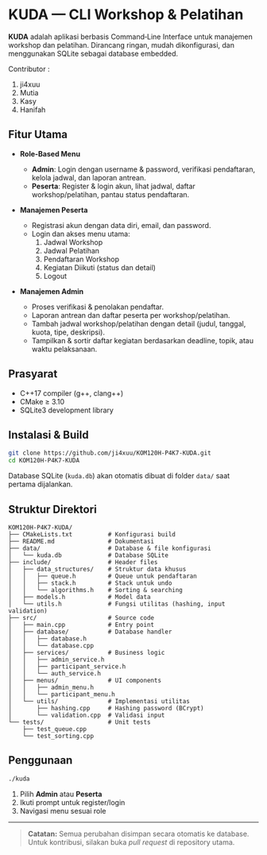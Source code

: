 # KUDA — CLI Workshop & Pelatihan

**KUDA** adalah aplikasi berbasis Command‑Line Interface untuk manajemen workshop dan pelatihan. Dirancang ringan, mudah dikonfigurasi, dan menggunakan SQLite sebagai database embedded.

Contributor :

1. ji4xuu
2. Mutia
3. Kasy
4. Hanifah

## Fitur Utama

- **Role-Based Menu**  
  - **Admin**: Login dengan username & password, verifikasi pendaftaran, kelola jadwal, dan laporan antrean.  
  - **Peserta**: Register & login akun, lihat jadwal, daftar workshop/pelatihan, pantau status pendaftaran.

- **Manajemen Peserta**  
  - Registrasi akun dengan data diri, email, dan password.  
  - Login dan akses menu utama:  
    1. Jadwal Workshop  
    2. Jadwal Pelatihan  
    3. Pendaftaran Workshop  
    4. Kegiatan Diikuti (status dan detail)  
    5. Logout

- **Manajemen Admin**  
  - Proses verifikasi & penolakan pendaftar.  
  - Laporan antrean dan daftar peserta per workshop/pelatihan.  
  - Tambah jadwal workshop/pelatihan dengan detail (judul, tanggal, kuota, tipe, deskripsi).  
  - Tampilkan & sortir daftar kegiatan berdasarkan deadline, topik, atau waktu pelaksanaan.

## Prasyarat

- C++17 compiler (g++, clang++)  
- CMake ≥ 3.10  
- SQLite3 development library

## Instalasi & Build

```bash
git clone https://github.com/ji4xuu/KOM120H-P4K7-KUDA.git
cd KOM120H-P4K7-KUDA
```

Database SQLite (`kuda.db`) akan otomatis dibuat di folder `data/` saat pertama dijalankan.

## Struktur Direktori

```
KOM120H-P4K7-KUDA/
├── CMakeLists.txt          # Konfigurasi build
├── README.md               # Dokumentasi
├── data/                   # Database & file konfigurasi
│   └── kuda.db             # Database SQLite
├── include/                # Header files
│   ├── data_structures/    # Struktur data khusus
│   │   ├── queue.h         # Queue untuk pendaftaran
│   │   ├── stack.h         # Stack untuk undo
│   │   └── algorithms.h    # Sorting & searching
│   ├── models.h            # Model data
│   └── utils.h             # Fungsi utilitas (hashing, input validation)
├── src/                    # Source code
│   ├── main.cpp            # Entry point
│   ├── database/           # Database handler
│   │   ├── database.h
│   │   └── database.cpp
│   ├── services/           # Business logic
│   │   ├── admin_service.h
│   │   ├── participant_service.h
│   │   └── auth_service.h
│   ├── menus/              # UI components
│   │   ├── admin_menu.h
│   │   └── participant_menu.h
│   └── utils/              # Implementasi utilitas
│       ├── hashing.cpp     # Hashing password (BCrypt)
│       └── validation.cpp  # Validasi input
└── tests/                  # Unit tests
    ├── test_queue.cpp
    └── test_sorting.cpp
```

## Penggunaan

```bash
./kuda
```

1. Pilih **Admin** atau **Peserta**  
2. Ikuti prompt untuk register/login  
3. Navigasi menu sesuai role

---

> **Catatan:** Semua perubahan disimpan secara otomatis ke database.  
> Untuk kontribusi, silakan buka _pull request_ di repository utama.

